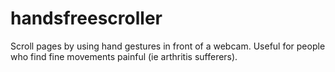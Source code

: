 handsfreescroller
=================

Scroll pages by using hand gestures in front of a webcam. Useful for people who find fine movements painful (ie arthritis sufferers).

